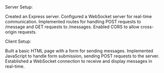 Server Setup:

Created an Express server.
Configured a WebSocket server for real-time communication.
Implemented routes for handling POST requests to /message and GET requests to /messages.
Enabled CORS to allow cross-origin requests.


Client Setup:

Built a basic HTML page with a form for sending messages.
Implemented JavaScript to handle form submission, sending POST requests to the server.
Established a WebSocket connection to receive and display messages in real-time.


